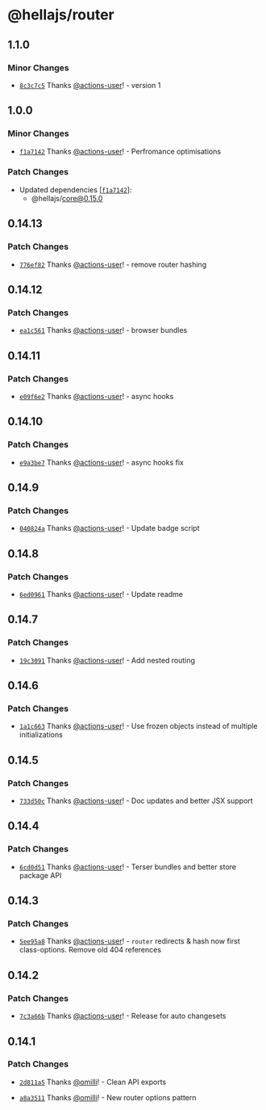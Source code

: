 # @hellajs/router

## 1.1.0

### Minor Changes

- [`8c3c7c5`](https://github.com/omilli/hellajs/commit/8c3c7c5a54e8299e589ae7c936de3a46bc184aad) Thanks [@actions-user](https://github.com/actions-user)! - version 1

## 1.0.0

### Minor Changes

- [`f1a7142`](https://github.com/omilli/hellajs/commit/f1a714203be88a7e7e7a3bd8bd6617dd10f35719) Thanks [@actions-user](https://github.com/actions-user)! - Perfromance optimisations

### Patch Changes

- Updated dependencies [[`f1a7142`](https://github.com/omilli/hellajs/commit/f1a714203be88a7e7e7a3bd8bd6617dd10f35719)]:
  - @hellajs/core@0.15.0

## 0.14.13

### Patch Changes

- [`776ef82`](https://github.com/omilli/hellajs/commit/776ef823de293f7aabf0caaa56b149d83182cb81) Thanks [@actions-user](https://github.com/actions-user)! - remove router hashing

## 0.14.12

### Patch Changes

- [`ea1c561`](https://github.com/omilli/hellajs/commit/ea1c561fe1665ecbd6c8bebcbfb90fab22283960) Thanks [@actions-user](https://github.com/actions-user)! - browser bundles

## 0.14.11

### Patch Changes

- [`e09f6e2`](https://github.com/omilli/hellajs/commit/e09f6e2f9a72ee12491c18937c65f49c81828c5c) Thanks [@actions-user](https://github.com/actions-user)! - async hooks

## 0.14.10

### Patch Changes

- [`e9a3be7`](https://github.com/omilli/hellajs/commit/e9a3be769059dd8050c0d309801e674ae8ec4252) Thanks [@actions-user](https://github.com/actions-user)! - async hooks fix

## 0.14.9

### Patch Changes

- [`040824a`](https://github.com/omilli/hellajs/commit/040824a2920648485a70193db80e3df5dd89b96f) Thanks [@actions-user](https://github.com/actions-user)! - Update badge script

## 0.14.8

### Patch Changes

- [`6ed0961`](https://github.com/omilli/hellajs/commit/6ed0961124abe05b839f679e0ca82598b2cbf87c) Thanks [@actions-user](https://github.com/actions-user)! - Update readme

## 0.14.7

### Patch Changes

- [`19c3091`](https://github.com/omilli/hellajs/commit/19c3091ce5d1a6565a922a2867ba46154bd437b8) Thanks [@actions-user](https://github.com/actions-user)! - Add nested routing

## 0.14.6

### Patch Changes

- [`1a1c663`](https://github.com/omilli/hellajs/commit/1a1c6631d8581ab0244f4d90cc8e078eb34fb024) Thanks [@actions-user](https://github.com/actions-user)! - Use frozen objects instead of multiple initializations

## 0.14.5

### Patch Changes

- [`733d50c`](https://github.com/omilli/hellajs/commit/733d50c8e475c5b4471a23903c2b9022c80b0e38) Thanks [@actions-user](https://github.com/actions-user)! - Doc updates and better JSX support

## 0.14.4

### Patch Changes

- [`6cd0d51`](https://github.com/omilli/hellajs/commit/6cd0d517f27c97b762e7a83145ad4fb15d66778d) Thanks [@actions-user](https://github.com/actions-user)! - Terser bundles and better store package API

## 0.14.3

### Patch Changes

- [`5ee95a8`](https://github.com/omilli/hellajs/commit/5ee95a809348b1726bf43e8dd9de3c460796e679) Thanks [@actions-user](https://github.com/actions-user)! - `router` redirects & hash now first class-options. Remove old 404 references

## 0.14.2

### Patch Changes

- [`7c3a66b`](https://github.com/omilli/hellajs/commit/7c3a66bd4b3c7ea2c577030be122018253580824) Thanks [@actions-user](https://github.com/actions-user)! - Release for auto changesets

## 0.14.1

### Patch Changes

- [`2d811a5`](https://github.com/omilli/hellajs/commit/2d811a59a99acb5fb90e1885e28c331ef308aab4) Thanks [@omilli](https://github.com/omilli)! - Clean API exports

- [`a8a3511`](https://github.com/omilli/hellajs/commit/a8a3511717a025b15ff2232a4f3e587d3eb69e68) Thanks [@omilli](https://github.com/omilli)! - New router options pattern
